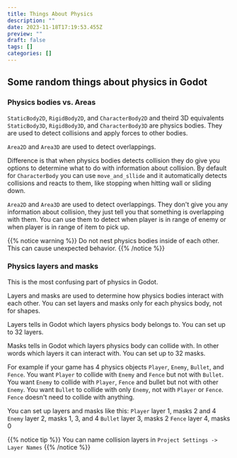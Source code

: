 ```yaml
---
title: Things About Physics
description: ""
date: 2023-11-18T17:19:53.455Z
preview: ""
draft: false
tags: []
categories: []
---
```


## Some random things about physics in Godot

### Physics bodies vs. Areas

`StaticBody2D`, `RigidBody2D`, and `CharacterBody2D` and theird 3D equivalents
`StaticBody3D`, `RigidBody3D`, and `CharacterBody3D` are physics bodies. They
are used to detect collisions and apply forces to other bodies.

`Area2D` and `Area3D` are used to detect overlappings.

Difference is that when physics bodies detects collision they do give you
options to determine what to do with information about collision. By default
for `CharacterBody` you can use `move_and_sllide` and it automatically detects
collisions and reacts to them, like stopping when hitting wall or sliding down.

`Area2D` and `Area3D` are used to detect overlappings. They don't give you any
information about collision, they just tell you that something is overlapping
with them. You can use them to detect when player is in range of enemy or when
player is in range of item to pick up.

{{% notice warning %}}
Do not nest physics bodies inside of each other. This can cause unexpected
behavior.
{{% /notice %}}

### Physics layers and masks

This is the most confusing part of physics in Godot.

Layers and masks are used to determine how physics bodies interact with each
other. You can set layers and masks only for each physics body, not for shapes.

Layers tells in Godot which layers physics body belongs to. You can set up to
32 layers.

Masks tells in Godot which layers physics body can collide with. In other words
which layers it can interact with. You can set up to 32 masks.

For example if your game has 4 physics objects `Player`, `Enemy`, `Bullet`,
and `Fence`. You want `Player` to collide with `Enemy` and `Fence` but not with
`Bullet`. You want `Enemy` to collide with `Player`, `Fence` and bullet but
not with other `Enemy`. You want `Bullet` to collide with only `Enemy`, not with
`Player` or `Fence`. `Fence` doesn't need to collide with anything.

You can set up layers and masks like this:
`Player` layer 1, masks 2 and 4
`Enemy` layer 2, masks 1, 3, and 4
`Bullet` layer 3, masks 2
`Fence` layer 4, masks 0

{{% notice tip %}}
You can name collision layers in `Project Settings -> Layer Names`
{{% /notice %}}
